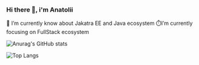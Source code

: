 ### Hi there 👋, i'm Anatolii
🌱 I’m currently know about Jakatra EE and Java ecosystem
⏱️I’m currently focusing on FullStack ecosystem


![Anurag's GitHub stats](https://github-readme-stats.vercel.app/api?username=stasiukevych&count_private=true&show_icons=true&theme=radical\&rank_icon=github#gh-dark-mode-only)

![Top Langs](https://github-readme-stats.vercel.app/api/top-langs/?username=stasiukevych&count_private=true&theme=radical\&layout=compact)
